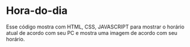 # Hora-do-dia
Esse código mostra com HTML, CSS, JAVASCRIPT para mostrar o horário atual de acordo com seu PC e mostra uma imagem de acordo com seu horário.
